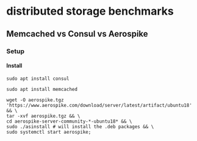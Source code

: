 # distributed storage benchmarks


## Memcached vs Consul vs Aerospike

### Setup

#### Install

`sudo apt install consul`

`sudo apt install memcached`

```
wget -O aerospike.tgz 'https://www.aerospike.com/download/server/latest/artifact/ubuntu18' && \
tar -xvf aerospike.tgz && \
cd aerospike-server-community-*-ubuntu18* && \
sudo ./asinstall # will install the .deb packages && \
sudo systemctl start aerospike;
```
